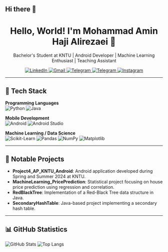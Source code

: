 ## Hi there 👋

<h1 align="center">Hello, World! I'm Mohammad Amin Haji Alirezaei 👋</h1>

<p align="center">
  Bachelor's Student at KNTU | Android Developer | Machine Learning Enthusiast | Teaching Assistant
</p>

<p align="center">
  <a href="https://linkedin.com/in/mohammad-amin-haji-alirezaei-66522a2aa">
    <img src="https://img.shields.io/badge/LinkedIn-blue?logo=linkedin&style=for-the-badge" alt="LinkedIn">
  </a>
  <!-- در صورت تمایل، ایمیل خود را در لینک زیر جایگزین کنید -->
  <a href="mailto:m.a.hajialirezaei05@gmail.com">
    <img src="https://img.shields.io/badge/Gmail-red?logo=gmail&style=for-the-badge" alt="Gmail">
  </a>

  <a href="https://t.me/M_Hajialirezaei">
  <img src="https://img.shields.io/badge/Telegram-2CA5E0?style=for-the-badge&logo=telegram&logoColor=white" alt="Telegram">
  </a>

  <a href="https://t.me/M_Hajialirezaei">
  <img src="https://img.shields.io/badge/Telegram-2CA5E0?style=for-the-badge&logo=telegram&logoColor=white" alt="Telegram">
  </a>

  <a href="https://www.instagram.com/mohammad_h_a05/">
  <img src="https://img.shields.io/badge/Instagram-E4405F?style=for-the-badge&logo=instagram&logoColor=white" alt="Instagram">
  </a>
</p>



---

## 🧠 Tech Stack

**Programming Languages**  
![Python](https://img.shields.io/badge/-Python-3776AB?logo=python&logoColor=white&style=flat)
![Java](https://img.shields.io/badge/-Java-007396?logo=java&logoColor=white&style=flat)

**Mobile Development**  
![Android](https://img.shields.io/badge/-Android-3DDC84?logo=android&logoColor=white&style=flat)
![Android Studio](https://img.shields.io/badge/-Android%20Studio-3DDC84?logo=androidstudio&logoColor=white&style=flat)

**Machine Learning / Data Science**  
![Scikit-Learn](https://img.shields.io/badge/-Scikit_Learn-F7931E?logo=scikitlearn&logoColor=white&style=flat)
![Pandas](https://img.shields.io/badge/-Pandas-150458?logo=pandas&logoColor=white&style=flat)
![NumPy](https://img.shields.io/badge/-NumPy-013243?logo=numpy&logoColor=white&style=flat)
![Matplotlib](https://img.shields.io/badge/-Matplotlib-11557C?logo=matplotlib&logoColor=white&style=flat)

---

## 📂 Notable Projects

- **Project4_AP_KNTU_Android**: Android application developed during Spring and Summer 2024 at KNTU.
- **MachineLearning_PricePrediction**: Statistical project focusing on house price prediction using regression and correlation.
- **RedBlackTree**: Implementation of a Red-Black Tree data structure in Java.
- **SecondaryHashTable**: Java-based project implementing a secondary hash table.

---

## 📊 GitHub Statistics

![GitHub Stats](https://github-readme-stats.vercel.app/api?username=mahajialirezaei&show_icons=true&theme=tokyonight)
![Top Langs](https://github-readme-stats.vercel.app/api/top-langs/?username=mahajialirezaei&layout=compact&theme=tokyonight)
